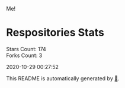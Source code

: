 Me!

# Respositories Stats
Stars Count: 174  
Forks Count: 3

2020-10-29 00:27:52  

This README is automatically generated by [🐰](https://github.com/rnitta/rnitta).
